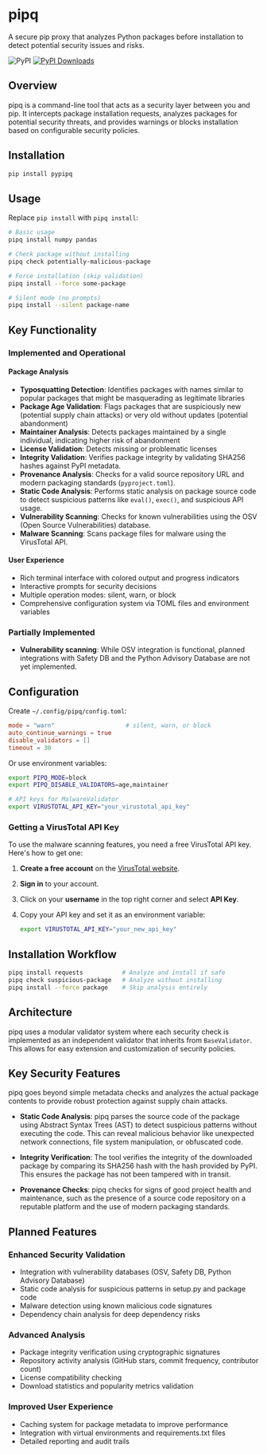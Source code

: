 # pipq

A secure pip proxy that analyzes Python packages before installation to detect potential security issues and risks.

![PyPI](https://img.shields.io/pypi/v/pypipq) [![PyPI Downloads](https://static.pepy.tech/badge/pypipq)](https://pepy.tech/projects/pypipq) 

## Overview

pipq is a command-line tool that acts as a security layer between you and pip. It intercepts package installation requests, analyzes packages for potential security threats, and provides warnings or blocks installation based on configurable security policies.

## Installation

```bash
pip install pypipq
````

## Usage

Replace `pip install` with `pipq install`:

```bash
# Basic usage
pipq install numpy pandas

# Check package without installing
pipq check potentially-malicious-package

# Force installation (skip validation)
pipq install --force some-package

# Silent mode (no prompts)
pipq install --silent package-name
```

## Key Functionality

### Implemented and Operational

#### Package Analysis

* **Typosquatting Detection**: Identifies packages with names similar to popular packages that might be masquerading as legitimate libraries
* **Package Age Validation**: Flags packages that are suspiciously new (potential supply chain attacks) or very old without updates (potential abandonment)
* **Maintainer Analysis**: Detects packages maintained by a single individual, indicating higher risk of abandonment
* **License Validation**: Detects missing or problematic licenses
* **Integrity Validation**: Verifies package integrity by validating SHA256 hashes against PyPI metadata.
* **Provenance Analysis**: Checks for a valid source repository URL and modern packaging standards (`pyproject.toml`).
* **Static Code Analysis**: Performs static analysis on package source code to detect suspicious patterns like `eval()`, `exec()`, and suspicious API usage.
* **Vulnerability Scanning**: Checks for known vulnerabilities using the OSV (Open Source Vulnerabilities) database.
* **Malware Scanning**: Scans package files for malware using the VirusTotal API.

#### User Experience

* Rich terminal interface with colored output and progress indicators
* Interactive prompts for security decisions
* Multiple operation modes: silent, warn, or block
* Comprehensive configuration system via TOML files and environment variables

### Partially Implemented

* **Vulnerability scanning**: While OSV integration is functional, planned integrations with Safety DB and the Python Advisory Database are not yet implemented.

## Configuration

Create `~/.config/pipq/config.toml`:

```toml
mode = "warn"                    # silent, warn, or block
auto_continue_warnings = true
disable_validators = []
timeout = 30
```

Or use environment variables:

```bash
export PIPQ_MODE=block
export PIPQ_DISABLE_VALIDATORS=age,maintainer

# API keys for MalwareValidator
export VIRUSTOTAL_API_KEY="your_virustotal_api_key"
```

### Getting a VirusTotal API Key

To use the malware scanning features, you need a free VirusTotal API key. Here's how to get one:

1.  **Create a free account** on the [VirusTotal website](https://www.virustotal.com/gui/join-us).
2.  **Sign in** to your account.
3.  Click on your **username** in the top right corner and select **API Key**.
4.  Copy your API key and set it as an environment variable:

    ```bash
    export VIRUSTOTAL_API_KEY="your_new_api_key"
    ```

## Installation Workflow

```bash
pipq install requests           # Analyze and install if safe
pipq check suspicious-package   # Analyze without installing
pipq install --force package    # Skip analysis entirely
```

## Architecture

pipq uses a modular validator system where each security check is implemented as an independent validator that inherits from `BaseValidator`. This allows for easy extension and customization of security policies.

## Key Security Features

pipq goes beyond simple metadata checks and analyzes the actual package contents to provide robust protection against supply chain attacks.

* **Static Code Analysis**: pipq parses the source code of the package using Abstract Syntax Trees (AST) to detect suspicious patterns without executing the code. This can reveal malicious behavior like unexpected network connections, file system manipulation, or obfuscated code.

* **Integrity Verification**: The tool verifies the integrity of the downloaded package by comparing its SHA256 hash with the hash provided by PyPI. This ensures the package has not been tampered with in transit.

* **Provenance Checks**: pipq checks for signs of good project health and maintenance, such as the presence of a source code repository on a reputable platform and the use of modern packaging standards.

## Planned Features

### Enhanced Security Validation

* Integration with vulnerability databases (OSV, Safety DB, Python Advisory Database)
* Static code analysis for suspicious patterns in setup.py and package code
* Malware detection using known malicious code signatures
* Dependency chain analysis for deep dependency risks

### Advanced Analysis

* Package integrity verification using cryptographic signatures
* Repository activity analysis (GitHub stars, commit frequency, contributor count)
* License compatibility checking
* Download statistics and popularity metrics validation

### Improved User Experience

* Caching system for package metadata to improve performance
* Integration with virtual environments and requirements.txt files
* Detailed reporting and audit trails
